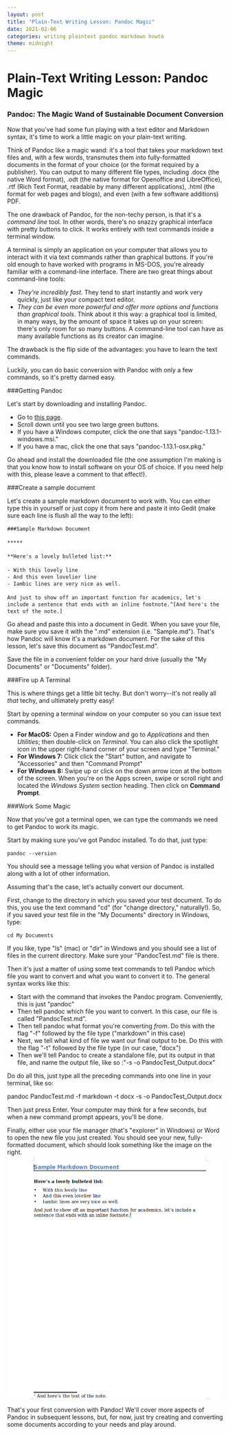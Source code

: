 ```yaml
---
layout: post
title: "Plain-Text Writing Lesson: Pandoc Magic"
date: 2021-02-06
categories: writing plaintext pandoc markdown howto
theme: midnight
---
```


# Plain-Text Writing Lesson: Pandoc Magic

### Pandoc: The Magic Wand of Sustainable Document Conversion

Now that you've had some fun playing with a text editor and Markdown syntax, it's time to work a little magic on your plain-text writing.

Think of Pandoc like a magic wand: it's a tool that takes your markdown text files and, with a few words, transmutes them into fully-formatted documents in the format of your choice (or the format required by a publisher). You can output to many different file types, including .docx (the native Word format), .odt (the native format for Openoffice and LibreOffice), .rtf (Rich Text Format, readable by many different applications), .html (the format for web pages and blogs), and even (with a few software additions) PDF. 

The one drawback of Pandoc, for the non-techy person, is that it's a *command line* tool. In other words, there's no snazzy graphical interface with pretty buttons to click. It works entirely with text commands inside a terminal window.

A terminal is simply an application on your computer that allows you to interact with it via text commands rather than graphical buttons. If you're old enough to have worked with programs in MS-DOS, you're already familiar with a command-line interface. There are two great things about command-line tools:

- *They're incredibly fast*. They tend to start instantly and work very quickly, just like your compact text editor.
- *They can be even more powerful and offer more options and functions than graphical tools*. Think about it this way: a graphical tool is limited, in many ways, by the amount of space it takes up on your screen: there's only room for so many buttons. A command-line tool can have as many available functions as its creator can imagine.

The drawback is the flip side of the advantages: you have to learn the text commands.

Luckily, you can do basic conversion with Pandoc with only a few commands, so it's pretty darned easy.

###Getting Pandoc

Let's start by downloading and installing Pandoc.

- Go to [this page](https://github.com/jgm/pandoc/releases).
- Scroll down until you see two large green buttons. 
- If you have a Windows computer, click the one that says "pandoc-1.13.1-windows.msi." 
- If you have a mac, click the one that says "pandoc-1.13.1-osx.pkg."

Go ahead and install the downloaded file (the one assumption I'm making is that you know how to install software on your OS of choice. If you need help with this, please leave a comment to that effect!).

###Create a sample document

Let's create a sample markdown document to work with. You can either type this in yourself or just copy it from here and paste it into Gedit (make sure each line is flush all the way to the left):

    ###Sample Markdown Document

    *****

    **Here's a lovely bulleted list:**

    - With this lovely line
    - And this even lovelier line
    - Iambic lines are very nice as well.
    
    And just to show off an important function for academics, let's include a sentence that ends with an inline footnote.^[And here's the text of the note.]

Go ahead and paste this into a document in Gedit. When you save your file, make sure you save it with the ".md" extension (i.e. "Sample.md"). That's how Pandoc will know it's a markdown document. For the sake of this lesson, let's save this document as "PandocTest.md".

Save the file in a convenient folder on your hard drive (usually the "My Documents" or "Documents" folder).

###Fire up A Terminal

This is where things get a little bit techy. But don't worry--it's not really all *that* techy, and ultimately pretty easy!

Start by opening a terminal window on your computer so you can issue text commands. 

- **For MacOS:** Open a Finder window and go to *Applications* and then *Utilities*; then double-click on *Terminal*. You can also click the spotlight icon in the upper right-hand corner of your screen and type "Terminal."
- **For Windows 7:**   Click click the "Start" button, and navigate to "Accessories" and then "Command Prompt"
- **For Windows 8:** Swipe up or click on the down arrow icon at the bottom of the screen. When you're on the Apps screen, swipe or scroll right and located the *Windows System* section heading. Then click on **Command Prompt**.

###Work Some Magic

Now that you've got a terminal open, we can type the commands we need to get Pandoc to work its magic.

Start by making sure you've got Pandoc installed. To do that, just type:

    pandoc --version

You should see a message telling you what version of Pandoc is installed along with a lot of other information.

Assuming that's the case, let's actually convert our document.

First, change to the directory in which you saved your test document. To do this, you use the text command "cd" (for "change directory," naturally!). So, if you saved your test file in the "My Documents" directory in Windows, type:

    cd My Documents

If you like, type "ls" (mac) or "dir" in Windows and you should see a list of files in the current directory. Make sure your "PandocTest.md" file is there.

Then it's just a matter of using some text commands to tell Pandoc which file you want to convert and what you want to convert it to. The general syntax works like this:

- Start with the command that invokes the Pandoc program. Conveniently, this is just "pandoc"
- Then tell pandoc which file you want to convert. In this case, our file is called "PandocTest.md".
- Then tell pandoc what format you're converting *from*. Do this with the flag "-f" followed by the file type ("markdown" in this case)
- Next, we tell what kind of file we want our final output to be. Do this with the flag "-t" followed by the file type (in our case, "docx")
- Then we'll tell Pandoc to create a standalone file, put its output in that file, and name the output file, like so :"-s -o PandocTest_Output.docx"

Do do all this, just type all the preceding commands into one line in your terminal, like so:

  pandoc PandocTest.md -f markdown -t docx -s -o PandocTest_Output.docx

Then just press Enter. Your computer may think for a few seconds, but when a new command prompt appears, you'll be done.

Finally, either use your file manager (that's "explorer" in Windows) or Word to open the new file you just created. You should see your new, fully-formatted document, which should look something like the image on the right. ![pandoc magic!](/assets/markdown.png)

That's your first conversion with Pandoc! We'll cover more aspects of Pandoc in subsequent lessons, but, for now, just try creating and converting some documents according to your needs and play around.
